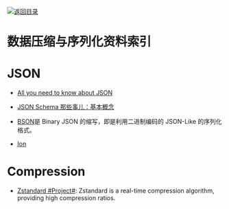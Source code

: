 [![返回目录](https://parg.co/UGo)](https://github.com/wxyyxc1992/Awesome-Links)

# 数据压缩与序列化资料索引

# JSON

* [All you need to know about JSON](https://www.weheartswift.com/need-know-json/)

- [JSON Schema 那些事儿：基本概念 ](http://taobaofed.org/blog/2016/01/25/jsonschema/)

* [BSON](http://bsonspec.org/)是 Binary JSON 的缩写，即是利用二进制编码的 JSON-Like 的序列化格式。

- [Ion](http://amznlabs.github.io/ion-docs/cookbook.html)

# Compression

* [Zstandard #Project#](http://facebook.github.io/zstd/): Zstandard is a real-time compression algorithm, providing high compression ratios.
